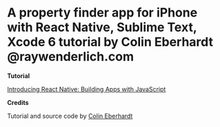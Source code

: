 # A property finder app for iPhone with React Native, Sublime Text, Xcode 6 tutorial by Colin Eberhardt @raywenderlich.com

**Tutorial**

[Introducing React Native: Building Apps with JavaScript](http://www.raywenderlich.com/99473/introducing-react-native-building-apps-javascript)

**Credits**

Tutorial and source code by [Colin Eberhardt](http://www.raywenderlich.com/u/ColinEberhardt)
